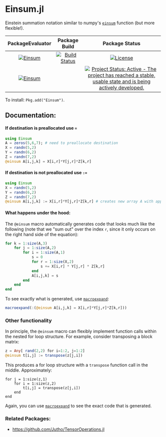 # Einsum.jl
Einstein summation notation similar to numpy's [`einsum`](http://docs.scipy.org/doc/numpy-1.10.0/reference/generated/numpy.einsum.html) function (but more flexible!).

| **PackageEvaluator** | **Package Build** | **Package Status** |
|:--------------------:|:---------:|:------------------:|
| [![Einsum](http://pkg.julialang.org/badges/Einsum_0.5.svg)](http://pkg.julialang.org/?pkg=Einsum) | [![Build Status](https://travis-ci.org/ahwillia/Einsum.jl.svg?branch=master)](https://travis-ci.org/ahwillia/Einsum.jl) | [![License](http://img.shields.io/badge/license-MIT-brightgreen.svg?style=flat)](LICENSE.md) | 
[![Einsum](http://pkg.julialang.org/badges/Einsum_0.4.svg)](http://pkg.julialang.org/?pkg=Einsum) | | [![Project Status: Active - The project has reached a stable, usable state and is being actively developed.](http://www.repostatus.org/badges/latest/active.svg)](http://www.repostatus.org/#active) |

To install: `Pkg.add("Einsum")`.

## Documentation:

#### If destination is preallocated use `=`

```julia
using Einsum
A = zeros(5,6,7); # need to preallocate destination
X = randn(5,2)
Y = randn(6,2)
Z = randn(7,2)
@einsum A[i,j,k] = X[i,r]*Y[j,r]*Z[k,r]
```

#### If destination is not preallocated use `:=`

```julia
using Einsum
X = randn(5,2)
Y = randn(6,2)
Z = randn(7,2)
@einsum A[i,j,k] := X[i,r]*Y[j,r]*Z[k,r] # creates new array A with appropriate dimensions
```

#### What happens under the hood:

The `@einsum` macro automatically generates code that looks much like the following (note that we "sum out" over the index `r`, since it only occurs on the right hand side of the equation):

```julia
for k = 1:size(A,3)
    for j = 1:size(A,2)
        for i = 1:size(A,1)
            s = 0
            for r = 1:size(X,2)
                s += X[i,r] * Y[j,r] * Z[k,r]
            end
            A[i,j,k] = s
        end
    end
end
```

To see exactly what is generated, use [`macroexpand`](http://docs.julialang.org/en/release-0.4/manual/metaprogramming/#macros):

```julia
macroexpand(:(@einsum A[i,j,k] = X[i,r]*Y[j,r]*Z[k,r]))
```

### Other functionality

In principle, the `@einsum` macro can flexibly implement function calls within the nested for loop structure. For example, consider transposing a block matrix:

```julia
z = Any[ rand(2,2) for i=1:2, j=1:2]
@einsum t[i,j] := transpose(z[j,i])
```

This produces a for loop structure with a `transpose` function call in the middle. Approximately:

```
for j = 1:size(z,1)
    for i = 1:size(z,2)
        t[i,j] = transpose(z[j,i])
    end
end
```

Again, you can use [`macroexpand`](http://docs.julialang.org/en/release-0.4/manual/metaprogramming/#macros) to see the exact code that is generated.

### Related Packages:

* https://github.com/Jutho/TensorOperations.jl
